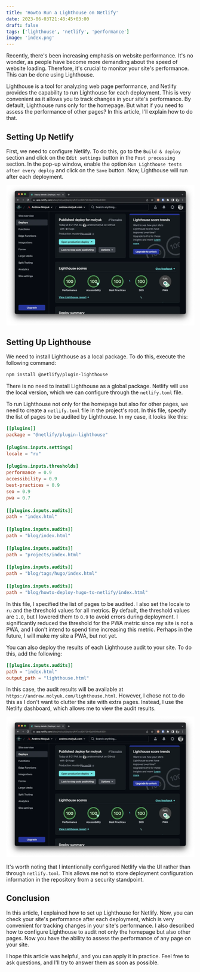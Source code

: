 ```yaml
---
title: 'Howto Run a Lighthouse on Netlify'
date: 2023-06-03T21:48:45+03:00
draft: false
tags: ['lighthouse', 'netlify', 'performance']
image: 'index.png'
---
```


Recently, there's been increasing emphasis on website performance. It's no wonder, as people have become more demanding about the speed of website loading. Therefore, it's crucial to monitor your site's performance. This can be done using Lighthouse.

Lighthouse is a tool for analyzing web page performance, and Netlify provides the capability to run Lighthouse for each deployment. This is very convenient as it allows you to track changes in your site's performance. By default, Lighthouse runs only for the homepage. But what if you need to assess the performance of other pages? In this article, I'll explain how to do that.

<!--more-->

## Setting Up Netlify

First, we need to configure Netlify. To do this, go to the `Build & deploy` section and click on the `Edit settings` button in the `Post processing` section. In the pop-up window, enable the option `Run Lighthouse tests after every deploy` and click on the `Save` button. Now, Lighthouse will run after each deployment.

![Netlify Lighthouse](./netlify-lighthouse.webp)

## Setting Up Lighthouse

We need to install Lighthouse as a local package. To do this, execute the following command:

```bash
npm install @netlify/plugin-lighthouse
```

There is no need to install Lighthouse as a global package. Netlify will use the local version, which we can configure through the `netlify.toml` file.

To run Lighthouse not only for the homepage but also for other pages, we need to create a `netlify.toml` file in the project's root. In this file, specify the list of pages to be audited by Lighthouse. In my case, it looks like this:

```toml
[[plugins]]
package = "@netlify/plugin-lighthouse"

[plugins.inputs.settings]
locale = "ru"

[plugins.inputs.thresholds]
performance = 0.9
accessibility = 0.9
best-practices = 0.9
seo = 0.9
pwa = 0.7

[[plugins.inputs.audits]]
path = "index.html"

[[plugins.inputs.audits]]
path = "blog/index.html"

[[plugins.inputs.audits]]
path = "projects/index.html"

[[plugins.inputs.audits]]
path = "blog/tags/hugo/index.html"

[[plugins.inputs.audits]]
path = "blog/howto-deploy-hugo-to-netlify/index.html"
```

In this file, I specified the list of pages to be audited. I also set the locale to `ru` and the threshold values for all metrics. By default, the threshold values are `1.0`, but I lowered them to `0.9` to avoid errors during deployment. I significantly reduced the threshold for the PWA metric since my site is not a PWA, and I don't intend to spend time increasing this metric. Perhaps in the future, I will make my site a PWA, but not yet.

You can also deploy the results of each Lighthouse audit to your site. To do this, add the following:

```toml
[[plugins.inputs.audits]]
path = "index.html"
output_path = "lighthouse.html"
```

In this case, the audit results will be available at `https://andrew.molyuk.com/lighthouse.html`. However, I chose not to do this as I don't want to clutter the site with extra pages. Instead, I use the Netlify dashboard, which allows me to view the audit results.

![netlify-lighthouse.webp](netlify-lighthouse.webp)

It's worth noting that I intentionally configured Netlify via the UI rather than through `netlify.toml`. This allows me not to store deployment configuration information in the repository from a security standpoint.

## Conclusion

In this article, I explained how to set up Lighthouse for Netlify. Now, you can check your site's performance after each deployment, which is very convenient for tracking changes in your site's performance. I also described how to configure Lighthouse to audit not only the homepage but also other pages. Now you have the ability to assess the performance of any page on your site.

I hope this article was helpful, and you can apply it in practice. Feel free to ask questions, and I'll try to answer them as soon as possible.
